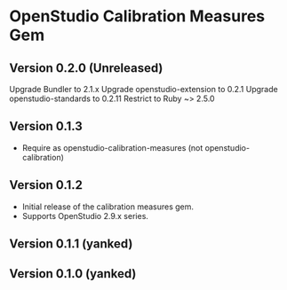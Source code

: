 # OpenStudio Calibration Measures Gem

## Version 0.2.0 (Unreleased)

Upgrade Bundler to 2.1.x
Upgrade openstudio-extension to 0.2.1
Upgrade openstudio-standards to 0.2.11
Restrict to Ruby ~> 2.5.0

## Version 0.1.3

* Require as openstudio-calibration-measures (not openstudio-calibration)

## Version 0.1.2

* Initial release of the calibration measures gem.
* Supports OpenStudio 2.9.x series.

## Version 0.1.1 (yanked)
## Version 0.1.0 (yanked)

